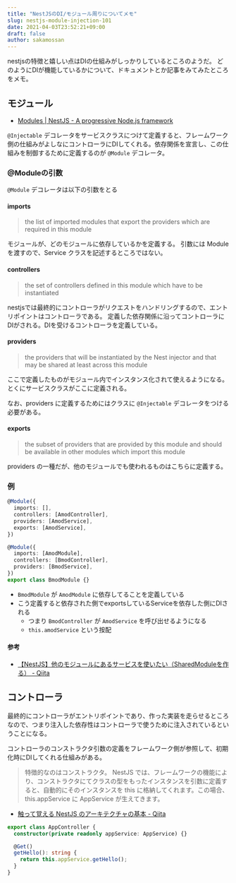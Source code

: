 ```yaml
---
title: "NestJSのDI/モジュール周りについてメモ"
slug: nestjs-module-injection-101
date: 2021-04-03T23:52:21+09:00
draft: false
author: sakamossan
---
```


nestjsの特徴と嬉しい点はDIの仕組みがしっかりしているところのようだ。
どのようにDIが機能しているかについて、ドキュメントとか記事をみてみたところをメモ。

## モジュール

- [Modules | NestJS - A progressive Node.js framework](https://docs.nestjs.com/modules)

`@Injectable` デコレータをサービスクラスにつけて定義すると、フレームワーク側の仕組みがよしなにコントローラにDIしてくれる。依存関係を宣言し、この仕組みを制御するために定義するのが `@Module` デコレータ。

### @Moduleの引数

`@Module` デコレータは以下の引数をとる

#### imports

> the list of imported modules that export the providers which are required in this module

モジュールが、どのモジュールに依存しているかを定義する。
引数には Module を渡すので、Service クラスを記述するところではない。


#### controllers

> the set of controllers defined in this module which have to be instantiated

nestjsでは最終的にコントローラがリクエストをハンドリングするので、エントリポイントはコントローラである。
定義した依存関係に沿ってコントローラにDIがされる。DIを受けるコントローラを定義している。


#### providers 

> the providers that will be instantiated by the Nest injector and that may be shared at least across this module

ここで定義したものがモジュール内でインスタンス化されて使えるようになる。
とくにサービスクラスがここに定義される。

なお、providers に定義するためにはクラスに `@Injectable` デコレータをつける必要がある。

#### exports

> the subset of providers that are provided by this module and should be available in other modules which import this module

providers の一種だが、他のモジュールでも使われるものはこちらに定義する。

### 例

```ts
@Module({
  imports: [],
  controllers: [AmodController],
  providers: [AmodService],
  exports: [AmodService],
})
```

```ts
@Module({
  imports: [AmodModule],
  controllers: [BmodController],
  providers: [BmodService],
})
export class BmodModule {}
```

- `BmodModule` が `AmodModule` に依存してることを定義している
- こう定義すると依存された側でexportsしているServiceを依存した側にDIされる
    - つまり `BmodController` が `AmodService` を呼び出せるようになる
    - `this.amodService` という按配

#### 参考

- [【NestJS】他のモジュールにあるサービスを使いたい（SharedModuleを作る） - Qiita](https://qiita.com/teracy55/items/0002033786db3543f4c2)


## コントローラ

最終的にコントローラがエントリポイントであり、作った実装を走らせるところなので、つまり注入した依存性はコントローラで使うために注入されているということになる。

コントローラのコンストラクタ引数の定義をフレームワーク側が参照して、初期化時にDIしてくれる仕組みがある。

> 特徴的なのはコンストラクタ。 NestJS では、フレームワークの機能により、コンストラクタにてクラスの型をもったインスタンスを引数に定義すると、自動的にそのインスタンスを this に格納してくれます。この場合、 this.appService に AppService が生えてきます。

- [触って覚える NestJS のアーキテクチャの基本 - Qiita](https://qiita.com/potato4d/items/aabb78fd201592352d64)

```ts
export class AppController {
  constructor(private readonly appService: AppService) {}

  @Get()
  getHello(): string {
    return this.appService.getHello();
  }
}
```
